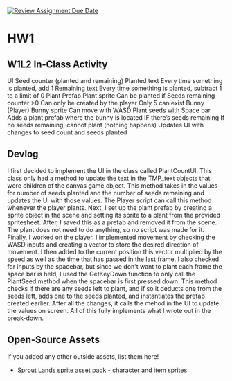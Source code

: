 [![Review Assignment Due Date](https://classroom.github.com/assets/deadline-readme-button-22041afd0340ce965d47ae6ef1cefeee28c7c493a6346c4f15d667ab976d596c.svg)](https://classroom.github.com/a/MjLLqDcN)
# HW1
## W1L2 In-Class Activity

UI
    Seed counter (planted and remaining)
        Planted text
            Every time something is planted, add 1 
        Remaining text
            Every time something is planted, subtract 1 to a limit of 0
Plant Prefab
    Plant sprite
    Can be planted if Seeds remaining counter >0
    Can only be created by the player
    Only 5 can exist
Bunny (Player)
    Bunny sprite
    Can move with WASD
    Plant seeds with Space bar
        Adds a plant prefab where the bunny is located IF there’s seeds remaining
        If no seeds remaining, cannot plant (nothing happens)
    Updates UI with changes to seed count and seeds planted


## Devlog

I first decided to implement the UI in the class called PlantCountUI. This class only had a method to update the text in the TMP_text objects that were children of the canvas game object. This method takes in the values for number of seeds planted and the number of seeds remaining and updates the UI with those values. The Player script can call this method whenever the player plants. Next, I set up the plant prefab by creating a sprite object in the scene and setting its sprite to a plant from the provided spritesheet. After, I saved this as a prefab and removed it from the scene. The plant does not need to do anything, so no script was made for it. Finally, I worked on the player. I implemented movement by checking the WASD inputs and creating a vector to store the desired direction of movement. I then added to the current position this vector multiplied by the speed as well as the time that has passed in the last frame. I also checked for inputs by the spacebar, but since we don't want to plant each frame the space bar is held, I used the GetKeyDown function to only call the PlantSeed method when the spacebar is first pressed down. This method checks if there are any seeds left to plant, and if so it deducts one from the seeds left, adds one to the seeds planted, and instantiates the prefab created earlier. After all the changes, it calls the mehod in the UI to update the values on screen. All of this fully implements what I wrote out in the break-down.




## Open-Source Assets
If you added any other outside assets, list them here!
- [Sprout Lands sprite asset pack](https://cupnooble.itch.io/sprout-lands-asset-pack) - character and item sprites
